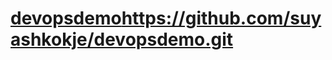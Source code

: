 # [devopsdemo](https://github.com/suyashkokje/devopsdemo.git)https://github.com/suyashkokje/devopsdemo.git
